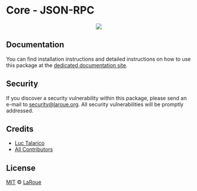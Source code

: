 # Core - JSON-RPC

<p align="center">
    <img src="../../banner.png?sanitize=true" />
</p>

## Documentation

You can find installation instructions and detailed instructions on how to use this package at the [dedicated documentation site](https://docs.laroue.org/guidebook/core/plugins/core-json-rpc.html).

## Security

If you discover a security vulnerability within this package, please send an e-mail to security@laroue.org. All security vulnerabilities will be promptly addressed.

## Credits

-   [Luc Talarico](https::/github.com/laroue)
-   [All Contributors](../../../../contributors)

## License

[MIT](LICENSE) © [LaRoue](https://laroue.org)
